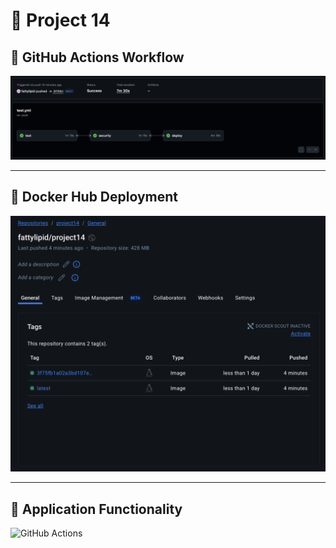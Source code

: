 # 🩷 Project 14


## 🩷 GitHub Actions Workflow

![GitHub Actions](screenshots/workflow.png)

---

## 🩷 Docker Hub Deployment

![GitHub Actions](screenshots/deployment.png)

---

## 🩷 Application Functionality

![GitHub Actions](screenshots/app.png)